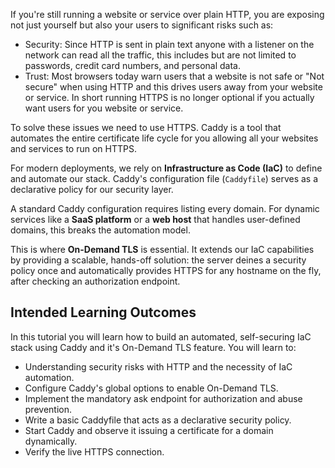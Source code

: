 If you're still running a website or service over plain HTTP, you are exposing not just yourself but also your users to significant risks such as: 
- Security: Since HTTP is sent in plain text anyone with a listener on the network can read all the traffic, this includes but are not limited to passwords, credit card numbers, and personal data.
- Trust: Most browsers today warn users that a website is not safe or "Not secure" when using HTTP and this drives users away from your website or service. In short running HTTPS is no longer optional if you actually want users for you website or service. 

To solve these issues we need to use HTTPS. Caddy is a tool that automates the entire certificate life cycle for you allowing all your websites and services to run on HTTPS.

For modern deployments, we rely on **Infrastructure as Code (IaC)** to define and automate our stack. Caddy's configuration file (`Caddyfile`) serves as a declarative policy for our security layer. 

A standard Caddy configuration requires listing every domain. For dynamic services like a **SaaS platform** or a **web host** that handles user-defined domains, this breaks the automation model. 

This is where **On-Demand TLS** is essential. It extends our IaC capabilities by providing a scalable, hands-off solution: the server deines a security policy once and automatically provides HTTPS for any hostname on the fly, after checking an authorization endpoint. 

## **Intended Learning Outcomes**
In this tutorial you will learn how to build an automated, self-securing IaC stack using Caddy and it's On-Demand TLS feature. You will learn to:
- Understanding security risks with HTTP and the necessity of IaC automation.
- Configure Caddy's global options to enable On-Demand TLS.
- Implement the mandatory ask endpoint for authorization and abuse prevention.
- Write a basic Caddyfile that acts as a declarative security policy.
- Start Caddy and observe it issuing a certificate for a domain dynamically. 
- Verify the live HTTPS connection.